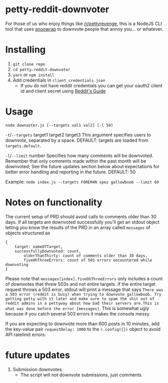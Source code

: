 # petty-reddit-downvoter

For those of us who enjoy things like [/r/pettyrevenge](https://www.reddit.com/r/pettyrevenge/), this is a NodeJS CLI tool that uses [snoowrap](https://github.com/not-an-aardvark/snoowrap) to downvote people that annoy you... or whatever. 

# Installing
1. `git clone repo`
2. `cd petty-reddit-downvoter`
3. `yarn` or `npm install`
4. Add credentials in `client_credentials.json`
	- If you do not have reddit credentials you can get your oauth2 client id and client secret using [Reddit's Guide](https://github.com/reddit/reddit/wiki/OAuth2)

# Usage

`node downvoter.js [--targets val1 val2] [-l 50]`

`-t`/`--targets` target1 target2 target3
This argument specifies users to downvote, separated by a space.
DEFAULT: targets are loaded from `targets.default`.

`-l`/`--limit` number
Specifies how many comments will be downvoted.
Remember that only comments made within the past month will be downvoted; See the future updates section below about expectations for better error handling and reporting in the future.
DEFAULT: 50

Example: `node index.js --targets F0REM4N spez gallowboob --limit 69`

# Notes on functionality
The current setup of PRD should avoid calls to comments older than 30 days. If all targets are downvoted successfully you'll get an stdout object letting you know the results of the PRD in an array called `messages` of objects structured as
```
{
	target: nameOfTarget,
	successfullyDownvoted: count,
		olderThanThirty: count of comments older than 30 days,
		fiveOhThreeErrors: count of 503 errors encountered while downvoting
}
```
Please note that `messages[index].fiveOhThreeErrors` only includes a count of downvotes that threw 503s and not entire targets. If the entire target request throws a 503 error, stdout will print a message that says `There was a 503 error (reddit is busy) when trying to downvote gallowboob. Try getting petty with it later and make sure to spam the shit out of reddit admins in a pettyway about how bad their servers are.This is what was done before the error [messages]`. This is somewhat ugly because if you catch several 503 errors it makes the console messy. 

If you are expecting to downvote more than 600 posts in 10 minutes, add the key-value pair `requestDelay: 1000` to the `r.config({})` object to avoid API ratelimit errors. 

# future updates
1. Submission downvotes.
	- The script will not downvote submissions, just comments.